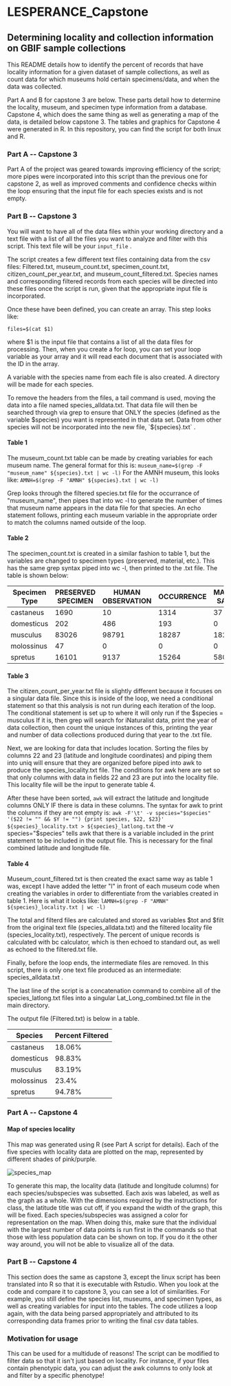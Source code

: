 # LESPERANCE_Capstone

## Determining locality and collection information on GBIF sample collections 

This README details how to identify the percent of records that have locality information for a given dataset of sample collections, as well as count data for which museums hold certain specimens/data, and when the data was collected.

Part A and B for capstone 3 are below. These parts detail how to determine the locality, museum, and specimen type information from a database. Capstone 4, which does the same thing as well as generating a map of the data, is detailed below capstone 3. The tables and graphics for Capstone 4 were generated in R. In this repository, you can find the script for both linux and R. 


### Part A -- Capstone 3 
Part A of the project was geared towards improving efficiency of the script; more pipes were incorporated into this script than the previous one for capstone 2, as well as improved comments and confidence checks within the loop ensuring that the input file for each species exists and is not empty. 

### Part B -- Capstone 3
You will want to have all of the data files within your working directory and a text file with a list of all the files you want to analyze and filter with this script. This text file will be your `input_file` . 

The script creates a few different text files containing data from the csv files: Filtered.txt, museum_count.txt, specimen_count.txt, citizen_count_per_year.txt, and museum_count_filtered.txt. 
Species names and corresponding filtered records from each species will be directed into these files once the script is run, given that the appropriate input file is incorporated. 

Once these have been defined, you can create an array. This step looks like: 

`files=$(cat $1)` 

where $1 is the input file that contains a list of all the data files for processing. Then, when you create a for loop, you can set your loop variable as your array and it will read each document that is associated with the ID in the array. 

A variable with the species name from each file is also created. A directory will be made for each species. 

To remove the headers from the files, a tail command is used, moving the data into a file named species_alldata.txt. That data file will then be searched through via grep to ensure that ONLY the species (defined as the variable $species) you want is represented in that data set. Data from other species will not be incorporated into the new file, `${species}.txt` . 

#### Table 1
The museum_count.txt table can be made by creating variables for each museum name. The general format for this is: 
`museum_name=$(grep -F "museum_name" ${species}.txt | wc -l)`
For the AMNH museum, this looks like: 
`AMNH=$(grep -F "AMNH" ${species}.txt | wc -l)`

Grep looks through the filtered species.txt file for the occurrance of "museum_name", then pipes that into wc -l to generate the number of times that museum name appears in the data file for that species. 
An echo statement follows, printing each museum variable in the appropriate order to match the columns named outside of the loop. 

#### Table 2 
The specimen_count.txt is created in a similar fashion to table 1, but the variables are changed to specimen types (preserved, material, etc.). This has the same grep syntax piped into wc -l, then printed to the .txt file. The table is shown below: 

| Specimen Type | PRESERVED SPECIMEN | HUMAN OBSERVATION | OCCURRENCE | MATERIAL SAMPLE |
| ---------- | ------ | ----- | ----- | ----- |
| castaneus | 1690 | 10 | 1314 | 37 |
| domesticus | 202 | 486 | 193 | 0|
| musculus | 83026 | 98791 | 18287 | 1825 |
| molossinus | 47 | 0 | 0 | 0 |
| spretus | 16101 | 9137 | 15264 | 580 |


#### Table 3 
The citizen_count_per_year.txt file is slightly different because it focuses on a singular data file. Since this is inside of the loop, we need a conditional statement so that this analysis is not run during each iteration of the loop. The conditional statement is set up to where it will only run if the $species = musculus
If it is, then grep will search for iNaturalist data, print the year of data collection, then count the unique instances of this, printing the year and number of data collections produced during that year to the .txt file. 


Next, we are looking for data that includes location. Sorting the files by columns 22 and 23 (latitude and longitude coordinates) and piping them into uniq will ensure that they are organized before piped into awk to produce the species_locality.txt file. The conditions for awk here are set so that only columns with data in fields 22 and 23 are put into the locality file. This locality file will be the input to generate table 4. 

After these have been sorted, `awk` will extract the latitude and longitude columns ONLY IF there is data in these columns. The syntax for awk to print the columns if they are not empty is: 
`awk -F'\t' -v species="$species" '($22 != "" && $Y != "") {print species, $22, $23}' ${species}_locality.txt > ${species}_latlong.txt`
the -v species="$species" tells awk that there is a variable included in the print statement to be included in the output file. This is necessary for the final combined latitude and longitude file. 

#### Table 4 
Museum_count_filtered.txt is then created the exact same way as table 1 was, except I have added the letter "l" in front of each museum code when creating the variables in order to differentiate from the variables created in table 1. Here is what it looks like: 
`lAMNH=$(grep -F "AMNH" ${species}_locality.txt | wc -l)` 

The total and filterd files are calculated and stored as variables $tot and $filt from the original text file (species_alldata.txt) and the filtered locality file (species_locality.txt), respectively. The percent of unique records is calculated with bc calculator, which is then echoed to standard out, as well as echoed to the filtered.txt file. 

Finally, before the loop ends, the intermediate files are removed. In this script, there is only one text file produced as an intermediate: species_alldata.txt . 

The last line of the script is a concatenation command to combine all of the species_latlong.txt files into a singular Lat_Long_combined.txt file in the main directory. 

The output file (Filtered.txt) is below in a table. 


| Species | Percent Filtered |
| ---------- | ------ |
| castaneus | 18.06% |
| domesticus | 98.83% |
| musculus | 83.19% |
| molossinus | 23.4% |
| spretus | 94.78% |

### Part A -- Capstone 4
#### Map of species locality 
This map was generated using R (see Part A script for details). Each of the five species with locality data are plotted on the map, represented by different shades of pink/purple. 

![species_map](https://github.com/user-attachments/assets/d70abf46-33d0-4377-a528-e5bbae7febf0)

To generate this map, the locality data (latitude and longitude columns) for each species/subspecies was subsetted. Each axis was labeled, as well as the graph as a whole. With the dimensions required by the instructions for class, the latitude title was cut off, if you expand the width of the graph, this will be fixed. Each species/subspecies was assigned a color for representation on the map. When doing this, make sure that the individual with the largest number of data points is run first in the commands so that those with less population data can be shown on top. If you do it the other way around, you will not be able to visualize all of the data.  

### Part B -- Capstone 4
This section does the same as capstone 3, except the linux script has been translated into R so that it is executable with Rstudio. 
When you look at the code and compare it to capstone 3, you can see a lot of similarities. For example, you still define the species list, museums, and specimen types, as well as creating variables for input into the tables. The code utilizes a loop again, with the data being parsed appropriately and attributed to its corresponding data frames prior to writing the final csv data tables. 

### Motivation for usage 
This can be used for a multidude of reasons! The script can be modified to filter data so that it isn't just based on locality. For instance, if your files contain phenotypic data, you can adjust the awk columns to only look at and filter by a specific phenotype! 

